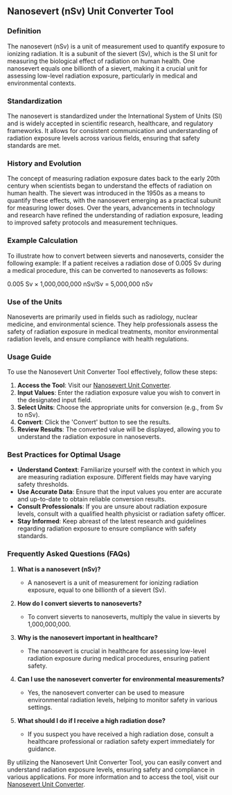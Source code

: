 ## Nanosevert (nSv) Unit Converter Tool

### Definition
The nanosevert (nSv) is a unit of measurement used to quantify exposure to ionizing radiation. It is a subunit of the sievert (Sv), which is the SI unit for measuring the biological effect of radiation on human health. One nanosevert equals one billionth of a sievert, making it a crucial unit for assessing low-level radiation exposure, particularly in medical and environmental contexts.

### Standardization
The nanosevert is standardized under the International System of Units (SI) and is widely accepted in scientific research, healthcare, and regulatory frameworks. It allows for consistent communication and understanding of radiation exposure levels across various fields, ensuring that safety standards are met.

### History and Evolution
The concept of measuring radiation exposure dates back to the early 20th century when scientists began to understand the effects of radiation on human health. The sievert was introduced in the 1950s as a means to quantify these effects, with the nanosevert emerging as a practical subunit for measuring lower doses. Over the years, advancements in technology and research have refined the understanding of radiation exposure, leading to improved safety protocols and measurement techniques.

### Example Calculation
To illustrate how to convert between sieverts and nanoseverts, consider the following example: If a patient receives a radiation dose of 0.005 Sv during a medical procedure, this can be converted to nanoseverts as follows:

0.005 Sv × 1,000,000,000 nSv/Sv = 5,000,000 nSv

### Use of the Units
Nanoseverts are primarily used in fields such as radiology, nuclear medicine, and environmental science. They help professionals assess the safety of radiation exposure in medical treatments, monitor environmental radiation levels, and ensure compliance with health regulations.

### Usage Guide
To use the Nanosevert Unit Converter Tool effectively, follow these steps:

1. **Access the Tool**: Visit our [Nanosevert Unit Converter](https://www.inayam.co/unit-converter/radioactivity).
2. **Input Values**: Enter the radiation exposure value you wish to convert in the designated input field.
3. **Select Units**: Choose the appropriate units for conversion (e.g., from Sv to nSv).
4. **Convert**: Click the 'Convert' button to see the results.
5. **Review Results**: The converted value will be displayed, allowing you to understand the radiation exposure in nanoseverts.

### Best Practices for Optimal Usage
- **Understand Context**: Familiarize yourself with the context in which you are measuring radiation exposure. Different fields may have varying safety thresholds.
- **Use Accurate Data**: Ensure that the input values you enter are accurate and up-to-date to obtain reliable conversion results.
- **Consult Professionals**: If you are unsure about radiation exposure levels, consult with a qualified health physicist or radiation safety officer.
- **Stay Informed**: Keep abreast of the latest research and guidelines regarding radiation exposure to ensure compliance with safety standards.

### Frequently Asked Questions (FAQs)

1. **What is a nanosevert (nSv)?**
   - A nanosevert is a unit of measurement for ionizing radiation exposure, equal to one billionth of a sievert (Sv).

2. **How do I convert sieverts to nanoseverts?**
   - To convert sieverts to nanoseverts, multiply the value in sieverts by 1,000,000,000.

3. **Why is the nanosevert important in healthcare?**
   - The nanosevert is crucial in healthcare for assessing low-level radiation exposure during medical procedures, ensuring patient safety.

4. **Can I use the nanosevert converter for environmental measurements?**
   - Yes, the nanosevert converter can be used to measure environmental radiation levels, helping to monitor safety in various settings.

5. **What should I do if I receive a high radiation dose?**
   - If you suspect you have received a high radiation dose, consult a healthcare professional or radiation safety expert immediately for guidance.

By utilizing the Nanosevert Unit Converter Tool, you can easily convert and understand radiation exposure levels, ensuring safety and compliance in various applications. For more information and to access the tool, visit our [Nanosevert Unit Converter](https://www.inayam.co/unit-converter/radioactivity).